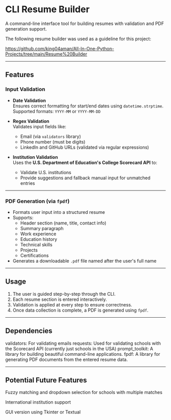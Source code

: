 # CLI Resume Builder

A command-line interface tool for building resumes with validation and PDF generation support.

The following resume builder was used as a guideline for this project:

  https://github.com/king04aman/All-In-One-Python-Projects/tree/main/Resume%20Builder

---

## Features

### Input Validation
- **Date Validation**  
  Ensures correct formatting for start/end dates using `datetime.strptime`.  
  Supported formats: `YYYY-MM` or `YYYY-MM-DD`

- **Regex Validation**  
  Validates input fields like:
  - Email (via `validators` library)
  - Phone number (must be digits)
  - LinkedIn and GitHub URLs (validated via regular expressions)

- **Institution Validation**  
  Uses the **U.S. Department of Education's College Scorecard API** to:
  - Validate U.S. institutions
  - Provide suggestions and fallback manual input for unmatched entries

---

### PDF Generation (via `fpdf`)
- Formats user input into a structured resume
- Supports:
  - Header section (name, title, contact info)
  - Summary paragraph
  - Work experience 
  - Education history
  - Technical skills
  - Projects
  - Certifications
- Generates a downloadable `.pdf` file named after the user's full name

---

## Usage

1. The user is guided step-by-step through the CLI.
2. Each resume section is entered interactively.
3. Validation is applied at every step to ensure correctness.
4. Once data collection is complete, a PDF is generated using `fpdf`.

---

## Dependencies

validators: For validating emails
requests: Used for validating schools with the Scorecard API (currently just schools in the USA)
prompt_toolkit: A library for building beautiful command-line applications.
fpdf: A library for generating PDF documents from the entered resume data.

---

## Potential Future Features
Fuzzy matching and dropdown selection for schools with multiple matches

International institution support

GUI version using Tkinter or Textual
